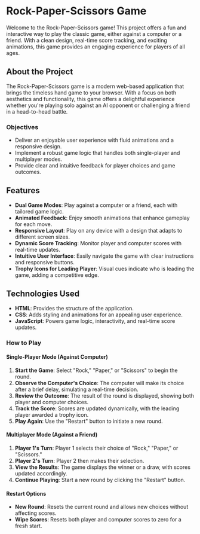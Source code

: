 # Rock-Paper-Scissors Game

Welcome to the Rock-Paper-Scissors game! This project offers a fun and interactive way to play the classic game, either against a computer or a friend. With a clean design, real-time score tracking, and exciting animations, this game provides an engaging experience for players of all ages.

## About the Project

The Rock-Paper-Scissors game is a modern web-based application that brings the timeless hand game to your browser. With a focus on both aesthetics and functionality, this game offers a delightful experience whether you're playing solo against an AI opponent or challenging a friend in a head-to-head battle.

### Objectives

- Deliver an enjoyable user experience with fluid animations and a responsive design.
- Implement a robust game logic that handles both single-player and multiplayer modes.
- Provide clear and intuitive feedback for player choices and game outcomes.

## Features

- **Dual Game Modes**: Play against a computer or a friend, each with tailored game logic.
- **Animated Feedback**: Enjoy smooth animations that enhance gameplay for each move.
- **Responsive Layout**: Play on any device with a design that adapts to different screen sizes.
- **Dynamic Score Tracking**: Monitor player and computer scores with real-time updates.
- **Intuitive User Interface**: Easily navigate the game with clear instructions and responsive buttons.
- **Trophy Icons for Leading Player**: Visual cues indicate who is leading the game, adding a competitive edge.

## Technologies Used

- **HTML**: Provides the structure of the application.
- **CSS**: Adds styling and animations for an appealing user experience.
- **JavaScript**: Powers game logic, interactivity, and real-time score updates.

### How to Play

#### Single-Player Mode (Against Computer)

1. **Start the Game**: Select "Rock," "Paper," or "Scissors" to begin the round.
2. **Observe the Computer's Choice**: The computer will make its choice after a brief delay, simulating a real-time decision.
3. **Review the Outcome**: The result of the round is displayed, showing both player and computer choices.
4. **Track the Score**: Scores are updated dynamically, with the leading player awarded a trophy icon.
5. **Play Again**: Use the "Restart" button to initiate a new round.

#### Multiplayer Mode (Against a Friend)

1. **Player 1's Turn**: Player 1 selects their choice of "Rock," "Paper," or "Scissors."
2. **Player 2's Turn**: Player 2 then makes their selection.
3. **View the Results**: The game displays the winner or a draw, with scores updated accordingly.
4. **Continue Playing**: Start a new round by clicking the "Restart" button.

#### Restart Options

- **New Round**: Resets the current round and allows new choices without affecting scores.
- **Wipe Scores**: Resets both player and computer scores to zero for a fresh start.
